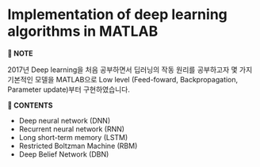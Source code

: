 # Implementation of deep learning algorithms in MATLAB

**📌 NOTE**

2017년 Deep learning을 처음 공부하면서 딥러닝의 작동 원리를 공부하고자 몇 가지 기본적인 모델을 MATLAB으로 Low level (Feed-foward, Backpropagation, Parameter update)부터 구현하였습니다.

**📄 CONTENTS**

- Deep neural network (DNN)
- Recurrent neural network (RNN)
- Long short-term memory (LSTM)
- Restricted Boltzman Machine (RBM)
- Deep Belief Network (DBN)